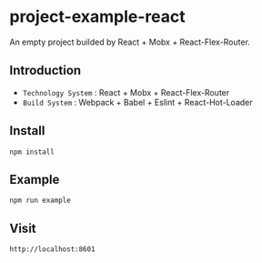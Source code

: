 # project-example-react
An empty project builded by React + Mobx + React-Flex-Router.

## Introduction
  * `Technology System` : React + Mobx + React-Flex-Router
  * `Build System` : Webpack + Babel + Eslint + React-Hot-Loader

## Install
`npm install`

## Example
`npm run example`

## Visit
`http://localhost:8601`
